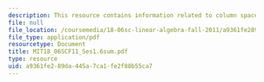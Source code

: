 ```yaml
---
description: This resource contains information related to column space and nullspace.
file: null
file_location: /coursemedia/18-06sc-linear-algebra-fall-2011/a9361fe289da445a7ca1fe2f88b55ca7_MIT18_06SCF11_Ses1.6sum.pdf
file_type: application/pdf
resourcetype: Document
title: MIT18_06SCF11_Ses1.6sum.pdf
type: resource
uid: a9361fe2-89da-445a-7ca1-fe2f88b55ca7
---
```

